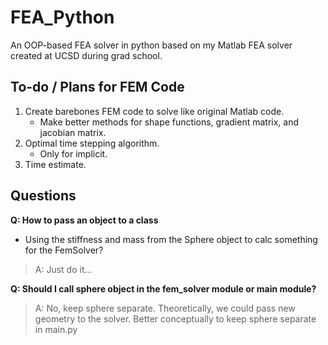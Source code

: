 # FEA_Python

An OOP-based FEA solver in python based on my Matlab FEA solver created at UCSD during grad school.

## To-do / Plans for FEM Code

1. Create barebones FEM code to solve like original Matlab code.
   - Make better methods for shape functions, gradient matrix, and jacobian matrix.
2. Optimal time stepping algorithm.
   - Only for implicit.
3. Time estimate.
  
## Questions

**Q: How to pass an object to a class**
  - Using the stiffness and mass from the Sphere object to calc something
        for the FemSolver?
      
> A: Just do it...


**Q: Should I call sphere object in the fem_solver module or main module?**

> A: No, keep sphere separate. Theoretically, we could pass new geometry to the
     solver. Better conceptually to keep sphere separate in main.py

